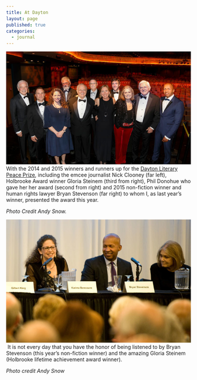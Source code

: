 ```yaml
---
title: At Dayton
layout: page
published: true
categories:
  - journal
---
```

![](/uploads/versions/dlpp20015-9004---x----700-426x---.jpg)With the 2014 and 2015 winners and runners up for the [Dayton Literary Peace Prize](http://daytonliterarypeaceprize.org/), including the emcee journalist Nick Clooney (far left), Holbrooke Award winner Gloria Steinem (third from right), Phil Donohue who gave her her award (second from right) and 2015 non-fiction winner and human rights lawyer Bryan Stevenson (far right) to whom I, as last year’s winner, presented the award this year.

*Photo Credit Andy Snow.*

![](/uploads/versions/dsc3491---x----700-466x---.jpg) It is not every day that you have the honor of being listened to by Bryan Stevenson (this year’s non-fiction winner) and the amazing Gloria Steinem (Holbrooke lifetime achievement award winner).

*Photo credit Andy Snow*